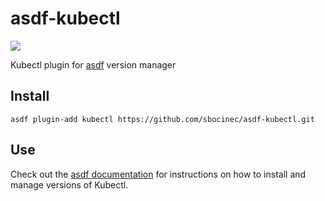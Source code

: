 # asdf-kubectl

![](https://github.com/sbocinec/asdf-kubectl/workflows/.github/workflows/test.yml/badge.svg)

Kubectl plugin for [asdf](https://github.com/asdf-vm/asdf) version manager

## Install

```
asdf plugin-add kubectl https://github.com/sbocinec/asdf-kubectl.git
```

## Use

Check out the [asdf documentation](https://asdf-vm.com/#/core-manage-versions?id=install-version) for instructions on how to install and manage versions of Kubectl.
